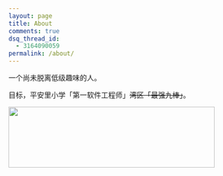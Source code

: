 ```yaml
---
layout: page
title: About
comments: true
dsq_thread_id:
  - 3164090059
permalink: /about/
---
```


一个尚未脱离低级趣味的人。

目标，平安里小学「第一软件工程师」~~湾区「最强九棒」~~。

[<img src="http://card.psnprofiles.com/1/kyomanGCC.png" width="405" height="120" class="alignleft" />](http://psnprofiles.com/kyomanGCC)
